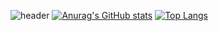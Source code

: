 ![header](https://capsule-render.vercel.app/api?type=waving&color=auto&height=300&section=header&text=na-r0%20github&fontSize=50)
[![Anurag's GitHub stats](https://github-readme-stats.vercel.app/api?username=na-r0)](https://github.com/na-r0/github-readme-stats)
[![Top Langs](https://github-readme-stats.vercel.app/api/top-langs/?username=na-r0&layout=compact)](https://github.com/na-r0/github-readme-stats)
